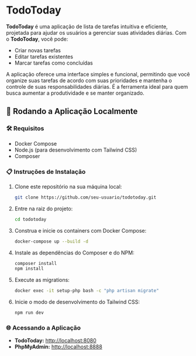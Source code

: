 
# TodoToday

**TodoToday** é uma aplicação de lista de tarefas intuitiva e eficiente, projetada para ajudar os usuários a gerenciar suas atividades diárias. Com o **TodoToday**, você pode:

- Criar novas tarefas
- Editar tarefas existentes
- Marcar tarefas como concluídas

A aplicação oferece uma interface simples e funcional, permitindo que você organize suas tarefas de acordo com suas prioridades e mantenha o controle de suas responsabilidades diárias. É a ferramenta ideal para quem busca aumentar a produtividade e se manter organizado.

## 🚀 Rodando a Aplicação Localmente

### 🛠️ Requisitos

- Docker Compose
- Node.js (para desenvolvimento com Tailwind CSS)
- Composer

### 📋 Instruções de Instalação

1. Clone este repositório na sua máquina local:
   ```bash
   git clone https://github.com/seu-usuario/todotoday.git
   ```
   
2. Entre na raiz do projeto:
   ```bash
   cd todotoday
   ```

3. Construa e inicie os containers com Docker Compose:
   ```bash
   docker-compose up --build -d
   ```

4. Instale as dependências do Composer e do NPM:
   ```bash
   composer install
   npm install
   ```

5. Execute as migrations:
   ```bash
   docker exec -it setup-php bash -c "php artisan migrate"
   ```

6. Inicie o modo de desenvolvimento do Tailwind CSS:
   ```bash
   npm run dev
   ```

### 🌐 Acessando a Aplicação

- **TodoToday:** [http://localhost:8080](http://localhost:8080)
- **PhpMyAdmin:** [http://localhost:8888](http://localhost:8888)


